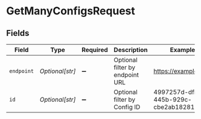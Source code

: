 # GetManyConfigsRequest


## Fields

| Field                                | Type                                 | Required                             | Description                          | Example                              |
| ------------------------------------ | ------------------------------------ | ------------------------------------ | ------------------------------------ | ------------------------------------ |
| `endpoint`                           | *Optional[str]*                      | :heavy_minus_sign:                   | Optional filter by endpoint URL      | https://example.com                  |
| `id`                                 | *Optional[str]*                      | :heavy_minus_sign:                   | Optional filter by Config ID         | 4997257d-dfb6-445b-929c-cbe2ab182818 |
